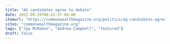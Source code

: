 ```yaml
---
title: "AG candidates agree to debate"
date: 2022-09-29T06:22:37-04:00
itemurl: "https://commonwealthmagazine.org/politics/ag-candidates-agree-to-debate/"
sites: "commonwealthmagazine.org"
tags: ["Jay McMahon", "Andrea Campbell", "featured"]
draft: false
---
```


